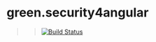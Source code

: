 green.security4angular
=========

>>[![Build Status](https://travis-ci.org/greengerong/green-security4angular.png?branch=master)](https://travis-ci.org/greengerong/green-security4angular)